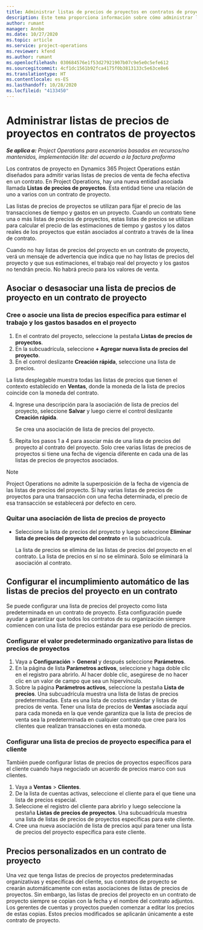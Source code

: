 ```yaml
---
title: Administrar listas de precios de proyectos en contratos de proyectos
description: Este tema proporciona información sobre cómo administrar listas de precios de proyectos en contratos de proyectos.
author: rumant
manager: Annbe
ms.date: 10/27/2020
ms.topic: article
ms.service: project-operations
ms.reviewer: kfend
ms.author: rumant
ms.openlocfilehash: 030684576e1f53d27921907b07c9e5e0c5efe612
ms.sourcegitcommit: 4cf1dc1561b92fca4175f0b3813133c5e63ce8e6
ms.translationtype: HT
ms.contentlocale: es-ES
ms.lasthandoff: 10/28/2020
ms.locfileid: "4133450"
---
```

# <a name="manage-project-price-lists-on-project-contracts"></a>Administrar listas de precios de proyectos en contratos de proyectos

_**Se aplica a:** Project Operations para escenarios basados en recursos/no mantenidos, implementación lite: del acuerdo a la factura proforma_

Los contratos de proyecto en Dynamics 365 Project Operations están diseñados para admitir varias listas de precios de venta de fecha efectiva en un contrato. En Project Operations, hay una nueva entidad asociada llamada **Listas de precios de proyectos**. Esta entidad tiene una relación de uno a varios con un contrato de proyecto.

Las listas de precios de proyectos se utilizan para fijar el precio de las transacciones de tiempo y gastos en un proyecto. Cuando un contrato tiene una o más listas de precios de proyectos, estas listas de precios se utilizan para calcular el precio de las estimaciones de tiempo y gastos y los datos reales de los proyectos que están asociados al contrato a través de la línea de contrato.

Cuando no hay listas de precios del proyecto en un contrato de proyecto, verá un mensaje de advertencia que indica que no hay listas de precios del proyecto y que sus estimaciones, el trabajo real del proyecto y los gastos no tendrán precio. No habrá precio para los valores de venta.

## <a name="associate-or-unassociate-a-project-price-list-on-a-project-contract"></a>Asociar o desasociar una lista de precios de proyecto en un contrato de proyecto

### <a name="create-or-associate-a-specific-price-list-for-estimating-project-based-work-and-expenses"></a>Cree o asocie una lista de precios específica para estimar el trabajo y los gastos basados en el proyecto

1. En el contrato del proyecto, seleccione la pestaña **Listas de precios de proyectos**.
2. En la subcuadrícula, seleccione **+ Agregar nueva lista de precios del proyecto**.
3. En el control deslizante **Creación rápida**, seleccione una lista de precios. 

  La lista desplegable muestra todas las listas de precios que tienen el contexto establecido en **Ventas**, donde la moneda de la lista de precios coincide con la moneda del contrato.
  
4. Ingrese una descripción para la asociación de lista de precios del proyecto, seleccione **Salvar** y luego cierre el control deslizante **Creación rápida**.

   Se crea una asociación de lista de precios del proyecto.
   
5. Repita los pasos 1 a 4 para asociar más de una lista de precios del proyecto al contrato del proyecto. Solo cree varias listas de precios de proyectos si tiene una fecha de vigencia diferente en cada una de las listas de precios de proyectos asociados.

> [!NOTE]
> Project Operations no admite la superposición de la fecha de vigencia de las listas de precios del proyecto. Si hay varias listas de precios de proyectos para una transacción con una fecha determinada, el precio de esa transacción se establecerá por defecto en cero.

### <a name="remove-a-project-price-list-association"></a>Quitar una asociación de lista de precios de proyecto

- Seleccione la lista de precios del proyecto y luego seleccione **Eliminar lista de precios del proyecto del contrato** en la subcuadrícula. 

  La lista de precios se elimina de las listas de precios del proyecto en el contrato. La lista de precios en sí no se eliminará. Solo se eliminará la asociación al contrato.

## <a name="set-up-automatic-defaulting-of-project-price-lists-on-a-contract"></a>Configurar el incumplimiento automático de las listas de precios del proyecto en un contrato

Se puede configurar una lista de precios del proyecto como lista predeterminada en un contrato de proyecto. Esta configuración puede ayudar a garantizar que todos los contratos de su organización siempre comiencen con una lista de precios estándar para ese período de precios.

### <a name="set-up-the-organizational-default-for-project-price-lists"></a>Configurar el valor predeterminado organizativo para listas de precios de proyectos

1. Vaya a **Configuración** > **General** y después seleccione **Parámetros**.
2. En la página de lista **Parámetros activos**, seleccione y haga doble clic en el registro para abrirlo. Al hacer doble clic, asegúrese de no hacer clic en un valor de campo que sea un hipervínculo. 
3. Sobre la página **Parámetros activos**, seleccione la pestaña **Lista de precios**. Una subcuadrícula muestra una lista de listas de precios predeterminadas. Esta es una lista de costos estándar y listas de precios de venta. Tener una lista de precios de **Ventas** asociada aquí para cada moneda en la que vende garantiza que la lista de precios de venta sea la predeterminada en cualquier contrato que cree para los clientes que realizan transacciones en esta moneda.

### <a name="set-up-a-customer-specific-project-price-list"></a>Configurar una lista de precios de proyecto específica para el cliente

También puede configurar listas de precios de proyectos específicos para el cliente cuando haya negociado un acuerdo de precios marco con sus clientes.

1. Vaya a **Ventas** > **Clientes**.
2. De la lista de cuentas activas, seleccione el cliente para el que tiene una lista de precios especial.
3. Seleccione el registro del cliente para abrirlo y luego seleccione la pestaña **Listas de precios de proyectos**. Una subcuadrícula muestra una lista de listas de precios de proyectos específicas para este cliente. 
4. Cree una nueva asociación de lista de precios aquí para tener una lista de precios del proyecto específica para este cliente.

## <a name="custom-pricing-on-a-project-contract"></a>Precios personalizados en un contrato de proyecto

Una vez que tenga listas de precios de proyectos predeterminadas organizativas y específicas del cliente, sus contratos de proyecto se crearán automáticamente con estas asociaciones de listas de precios de proyectos. Sin embargo, las listas de precios del proyecto en un contrato de proyecto siempre se copian con la fecha y el nombre del contrato adjuntos. Los gerentes de cuentas y proyectos pueden comenzar a editar los precios de estas copias. Estos precios modificados se aplicarán únicamente a este contrato de proyecto.

